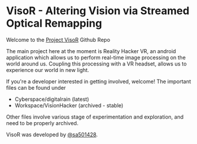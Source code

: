 VisoR - Altering Vision via Streamed Optical Remapping
=====

Welcome to the [Project VisoR](http://projectvisor.com/) Github Repo

The main project here at the moment is Reality Hacker VR, an android application which allows us to perform real-time image processing on the world around us. Coupling this processing with a VR headset, allows us to experience our world in new light.

If you're a developer interested in getting involved, welcome!
The important files can be found under
- Cyberspace/digitalrain (latest)
- Workspace/VisionHacker (archived - stable)

Other files involve various stage of experimentation and exploration, and need to be properly archived.

VisoR was developed by [@sa501428](https://github.com/sa501428).

